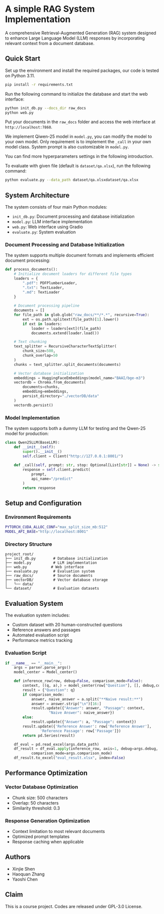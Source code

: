 # A simple RAG System Implementation

A comprehensive Retrieval-Augmented Generation (RAG) system designed to enhance Large Language Model (LLM) responses by incorporating relevant context from a document database.

## Quick Start
Set up the environment and install the required packages, our code is tested on Python 3.11.

```bash
pip install -r requirements.txt
```

Run the following command to initialize the database and start the web interface:

```bash
python init_db.py --docs_dir raw_docs
python web.py
```

Put your documents in the `raw_docs` folder and access the web interface at `http://localhost:7860`.

We implement Qiwen-25 model in `model.py`, you can modify the model to your own model. Only requirement is to implement the `_call` in your own model class. System prompt is also customizable in `model.py`.

You can find more hyperparameters settings in the following introduction.

To evaluate with given file (default is `dataset/qa.xlsx`), run the following command:

```bash
python evaluate.py --data_path dataset/qa.xlsxdataset/qa.xlsx
```

## System Architecture

The system consists of four main Python modules:
- `init_db.py`: Document processing and database initialization
- `model.py`: LLM interface implementation
- `web.py`: Web interface using Gradio
- `evaluate.py`: System evaluation

### Document Processing and Database Initialization

The system supports multiple document formats and implements efficient document processing:

```python
def process_documents():
    # Initialize document loaders for different file types
    loaders = {
        ".pdf": PDFPlumberLoader,
        ".txt": TextLoader,
        ".md": TextLoader
    }
    
    # Document processing pipeline
    documents = []
    for file_path in glob.glob("raw_docs/**/*.*", recursive=True):
        ext = os.path.splitext(file_path)[1].lower()
        if ext in loaders:
            loader = loaders[ext](file_path)
            documents.extend(loader.load())

    # Text chunking
    text_splitter = RecursiveCharacterTextSplitter(
        chunk_size=500,
        chunk_overlap=50
    )
    chunks = text_splitter.split_documents(documents)

    # Vector database initialization
    embeddings = HuggingFaceEmbeddings(model_name="BAAI/bge-m3")
    vectordb = Chroma.from_documents(
        documents=chunks,
        embedding=embeddings,
        persist_directory="./vectorDB/data"
    )
    vectordb.persist()
```

### Model Implementation

The system supports both a dummy LLM for testing and the Qwen-25 model for production:

```python
class Qwen25LLM(BaseLLM):
    def __init__(self):
        super().__init__()
        self.client = Client("http://127.0.0.1:8001/")
        
    def _call(self, prompt: str, stop: Optional[List[str]] = None) -> str:
        response = self.client.predict(
            prompt,
            api_name="/predict"
        )
        return response
```

## Setup and Configuration

### Environment Requirements

```bash
PYTORCH_CUDA_ALLOC_CONF="max_split_size_mb:512"
MODEL_API_BASE="http://localhost:8001"
```

### Directory Structure

```
project_root/
├── init_db.py        # Database initialization
├── model.py          # LLM implementation
├── web.py           # Web interface
├── evaluate.py       # Evaluation system
├── raw_docs/         # Source documents
├── vectorDB/         # Vector database storage
│   └── data/
└── dataset/          # Evaluation datasets
```

## Evaluation System

The evaluation system includes:
- Custom dataset with 20 human-constructed questions
- Reference answers and passages
- Automated evaluation script
- Performance metrics tracking

### Evaluation Script

```python
if __name__ == "__main__":
    args = parser.parse_args()
    model_center = Model_center()

    def inference_row(row, debug=False, comparison_mode=False):
        context, ((q, a),) = model_center(row["Question"], [], debug,comparison_mode)
        result = {"Question": q}
        if comparison_mode:
            answer, naive_answer = a.split("**Naive result:**")
            answer = answer.strip("\n")[16:]
            result.update({"Answer": answer, "Passage": context,
                    "Naive Answer": naive_answer})
        else:
            result.update({"Answer": a, "Passage": context})
        result.update({'Reference Answer': row['Reference Answer'],
                'Reference Passage': row['Passage']})
        return pd.Series(result)

    df_eval = pd.read_excel(args.data_path)
    df_result = df_eval.apply(inference_row, axis=1, debug=args.debug,
            comparison_mode=args.comparison_mode)
    df_result.to_excel("eval_result.xlsx", index=False)
```

## Performance Optimization

### Vector Database Optimization
- Chunk size: 500 characters
- Overlap: 50 characters
- Similarity threshold: 0.3

### Response Generation Optimization
- Context limitation to most relevant documents
- Optimized prompt templates
- Response caching when applicable

## Authors

- Xinjie Shen 
- Haoquan Zhang
- Yaoshi Chen

## Claim

This is a course project. Codes are released under GPL-3.0 License.